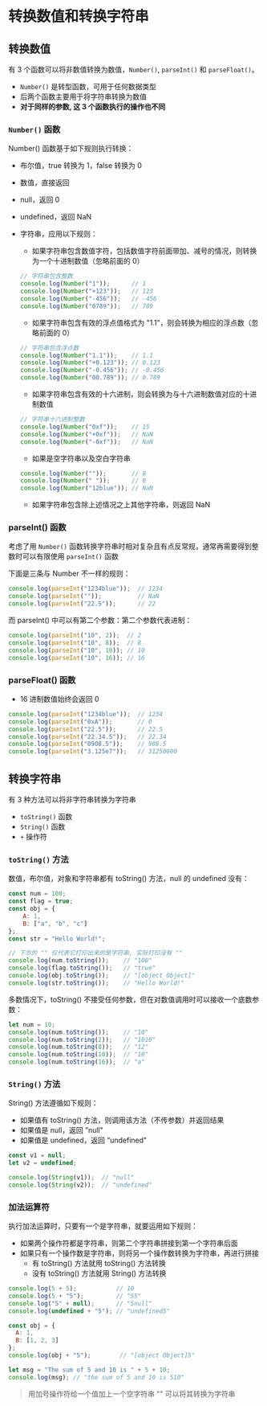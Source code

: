# 转换数值和转换字符串

## 转换数值

有 3 个函数可以将非数值转换为数值，`Number()`, `parseInt()` 和 `parseFloat()`。

- `Number()` 是转型函数，可用于任何数据类型
- 后两个函数主要用于将字符串转换为数值
- **对于同样的参数, 这 3 个函数执行的操作也不同**

### `Number()` 函数

Number() 函数基于如下规则执行转换：

- 布尔值，true 转换为 1，false 转换为 0

- 数值，直接返回

- null，返回 0

- undefined，返回 NaN

- 字符串，应用以下规则：

  - 如果字符串包含数值字符，包括数值字符前面带加、减号的情况，则转换为一个十进制数值（忽略前面的 0）

  ```javascript
  // 字符串包含整数
  console.log(Number("1"));      // 1
  console.log(Number("+123"));   // 123
  console.log(Number("-456"));   // -456
  console.log(Number("0789"));   // 789
  ```

  - 如果字符串包含有效的浮点值格式为 "1.1"，则会转换为相应的浮点数（忽略前面的 0）

  ```javascript
  // 字符串包含浮点数
  console.log(Number("1.1"));    // 1.1
  console.log(Number("+0.123")); // 0.123
  console.log(Number("-0.456")); // -0.456
  console.log(Number("00.789")); // 0.789
  ```

  - 如果字符串包含有效的十六进制，则会转换为与十六进制数值对应的十进制数值

  ```javascript
  // 字符串十六进制整数
  console.log(Number("0xf"));    // 15
  console.log(Number("+0xf"));   // NaN
  console.log(Number("-0xf"));   // NaN
  ```

  - 如果是空字符串以及空白字符串

  ```javascript
  console.log(Number(""));       // 0
  console.log(Number(" "));      // 0
  console.log(Number("12blue")); // NaN
  ```

  - 如果字符串包含除上述情况之上其他字符串，则返回 NaN

### parseInt() 函数

考虑了用 `Number()` 函数转换字符串时相对复杂且有点反常规，通常再需要得到整数时可以有限使用 `parseInt()` 函数

下面是三条与 Number 不一样的规则：

```javascript
console.log(parseInt("1234blue"));  // 1234
console.log(parseInt(""));          // NaN
console.log(parseInt("22.5"));      // 22
```

而 parseInt() 中可以有第二个参数：第二个参数代表进制：

```javascript
console.log(parseInt("10", 2));  // 2
console.log(parseInt("10", 8));  // 8
console.log(parseInt("10", 10)); // 10
console.log(parseInt("10", 16)); // 16
```

### parseFloat() 函数

- 16 进制数值始终会返回 0

```javascript
console.log(parseInt("1234blue"));  // 1234
console.log(parseInt("0xA"));       // 0
console.log(parseInt("22.5"));      // 22.5
console.log(parseInt("22.34.5"));   // 22.34
console.log(parseInt("0908.5"));    // 908.5
console.log(parseInt("3.125e7"));   // 31250000 
```

## 转换字符串

有 3 种方法可以将非字符串转换为字符串

- `toString()` 函数
- `String()` 函数
- `+` 操作符

### `toString()` 方法

数值，布尔值，对象和字符串都有 toString() 方法，null 的 undefined 没有：

```javascript
const num = 100;
const flag = true;
const obj = {
    A: 1,
    B: ["a", "b", "c"]
};
const str = "Hello World!";

// 下方的 "" 仅代表它打印出来的是字符串, 实际打印没有 ""
console.log(num.toString());    // "100"
console.log(flag.toString());   // "true"
console.log(obj.toString());    // "[object Object]"
console.log(str.toString());    // "Hello World!"
```

多数情况下，toString() 不接受任何参数，但在对数值调用时可以接收一个底数参数：

```javascript
let num = 10;
console.log(num.toString());    // "10"
console.log(num.toString(2));   // "1010"
console.log(num.toString(8));   // "12"
console.log(num.toString(10));  // "10"
console.log(num.toString(16));  // "a"
```

### `String()` 方法

String() 方法遵循如下规则：

- 如果值有 toString() 方法，则调用该方法（不传参数）并返回结果
- 如果值是 null，返回 ”null"
- 如果值是 undefined，返回 “undefined"

```javascript
const v1 = null;
let v2 = undefined;

console.log(String(v1));  // "null"
console.log(String(v2));  // "undefined"
```

### 加法运算符

执行加法运算时，只要有一个是字符串，就要运用如下规则：

- 如果两个操作符都是字符串，则第二个字符串拼接到第一个字符串后面
- 如果只有一个操作数是字符串，则将另一个操作数转换为字符串，再进行拼接
  - 有 toString() 方法就用 toString() 方法转换
  - 没有 toString() 方法就用 String() 方法转换

```javascript
console.log(5 + 5);           // 10
console.log(5 + "5");         // "55"
console.log("5" + null);      // "5null"
console.log(undefined + "5"); // "undefined5"

const obj = {
  A: 1,
  B: [1, 2, 3]
};
console.log(obj + "5");        // "[object Object]5"

let msg = "The sum of 5 and 10 is " + 5 + 10;
console.log(msg); // "the sum of 5 and 10 is 510"
```

> 用加号操作符给一个值加上一个空字符串 "" 可以将其转换为字符串
